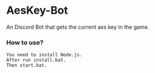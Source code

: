 # AesKey-Bot
An Discord Bot that gets the current aes key in the game.

### How to use?
```
You need to install Node.js.
After run install.bat.
Then start.bat.
```
